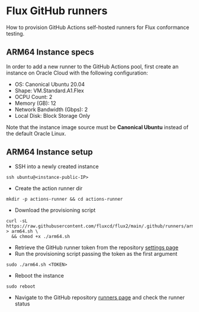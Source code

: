 # Flux GitHub runners

How to provision GitHub Actions self-hosted runners for Flux conformance testing.

## ARM64 Instance specs

In order to add a new runner to the GitHub Actions pool,
first create an instance on Oracle Cloud with the following configuration:
- OS: Canonical Ubuntu 20.04
- Shape: VM.Standard.A1.Flex
- OCPU Count: 2 
- Memory (GB): 12
- Network Bandwidth (Gbps): 2
- Local Disk: Block Storage Only  

Note that the instance image source must be **Canonical Ubuntu** instead of the default Oracle Linux.

## ARM64 Instance setup

- SSH into a newly created instance
```shell
ssh ubuntu@<instance-public-IP>
``` 
- Create the action runner dir
```shell
mkdir -p actions-runner && cd actions-runner
```
- Download the provisioning script
```shell
curl -sL https://raw.githubusercontent.com/fluxcd/flux2/main/.github/runners/arm64.sh > arm64.sh \
  && chmod +x ./arm64.sh
```
- Retrieve the GitHub runner token from the repository [settings page](https://github.com/fluxcd/flux2/settings/actions/runners/new?arch=arm64&os=linux)
- Run the provisioning script passing the token as the first argument
```shell
sudo ./arm64.sh <TOKEN>
```
- Reboot the instance
```shell
sudo reboot
```  
- Navigate to the GitHub repository [runners page](https://github.com/fluxcd/flux2/settings/actions/runners) and check the runner status
